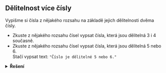 ## Dělitelnost více čísly

Vypišme si čísla z nějakého rozsahu na základě jejich dělitelnosti dvěma čísly.

- Zkuste z nějakého rozsahu čísel vypsat čísla, která jsou dělitelná 3 i 4 současně.
- Zkuste z nějakého rozsahu čísel vypsat čísla, která jsou dělitelná 5 nebo 6.  
  Stačí vypsat text: `"Číslo je dělitelné 5 nebo 6."`

<details>
<summary><b>Řešení</b></summary>

```python
for n in range(30):
    delitelne_3 = n % 3 == 0
    delitelne_4 = n % 4 == 0
    if delitelne_3 and delitelne_4:
        print(f'{n} je dělitelné 3 i 4')

    delitelne_5 = n % 5 == 0
    delitelne_6 = n % 6 == 0
    if delitelne_5 or delitelne_6:
        print(f'{n} je dělitelné 5 nebo 6')
```

</details>
